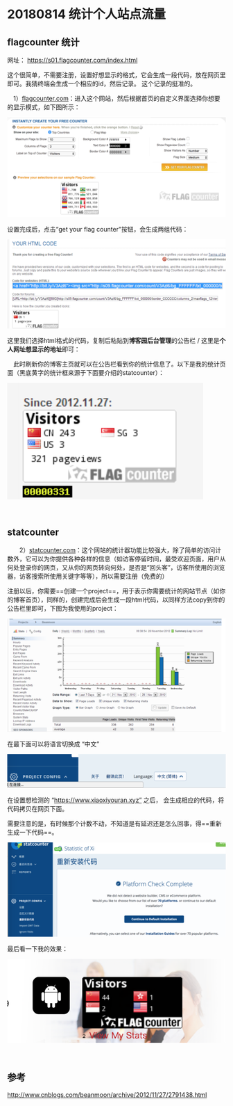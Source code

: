 # 20180814 统计个人站点流量

## flagcounter 统计

网址： https://s01.flagcounter.com/index.html

这个很简单，不需要注册，设置好想显示的格式，它会生成一段代码，放在网页里即可。我猜终端会生成一个相应的id，然后记录。 这个记录的挺准的。

　1）[flagcounter.com](http://www.flagcounter.com/)：进入这个网站，然后根据首页的自定义界面选择你想要的显示模式，如下图所示：

![image-20180814191341571](image-20180814191341571.png)

设置完成后，点击“get your flag counter"按钮，会生成两组代码：

![image-20180814191417747](image-20180814191417747.png)

这里我们选择html格式的代码，复制后粘贴到**博客园后台管理**的公告栏 / 这里是**个人网址想显示的地址**即可：

　此时刷新你的博客主页就可以在公告栏看到你的统计信息了。以下是我的统计页面（黑底黄字的统计框来源于下面要介绍的statcounter）：

![image-20180814191516172](image-20180814191516172.png)

<br>

## statcounter

　　2）[statcounter.com](http://www.statcounter.com/)：这个网站的统计器功能比较强大，除了简单的访问计数外，它可以为你提供各种各样的信息（如访客停留时间，最受欢迎页面，用户从何处登录你的网页，又从你的网页转向何处，是否是“回头客”，访客所使用的浏览器，访客搜索所使用关键字等等），所以需要注册（免费的） 　　

 注册以后，你需要==创建一个project==，用于表示你需要统计的网站节点（如你的博客首页），同样的，创建完成后会生成一段html代码，以同样方法copy到你的公告栏里即可，下图为我使用的project：

![image-20180814191731973](image-20180814191731973.png)

在最下面可以将语言切换成 “中文”

![image-20180814191914148](image-20180814191914148.png)

在设置想检测的 “https://www.xiaoxiyouran.xyz” 之后， 会生成相应的代码，将代码拷贝在网页下面。

需要注意的是，有时候那个计数不动，不知道是有延迟还是怎么回事，得==重新生成一下代码==。

![image-20180814192203930](image-20180814192203930.png)

最后看一下我的效果：

![image-20180814192332278](image-20180814192332278.png)

<br>

## 参考

http://www.cnblogs.com/beanmoon/archive/2012/11/27/2791438.html



